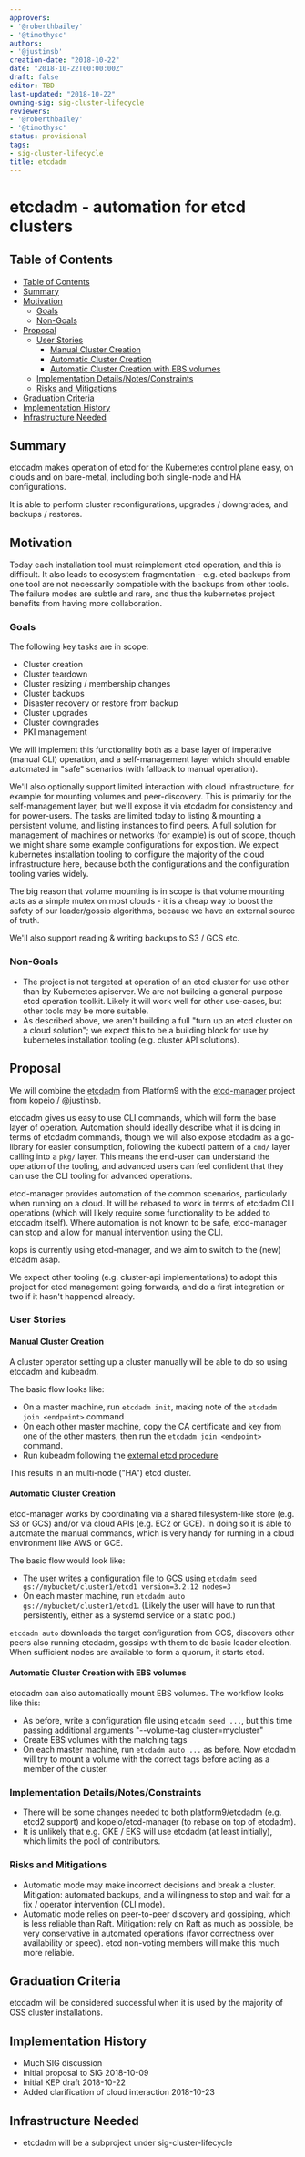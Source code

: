 ```yaml
---
approvers:
- '@roberthbailey'
- '@timothysc'
authors:
- '@justinsb'
creation-date: "2018-10-22"
date: "2018-10-22T00:00:00Z"
draft: false
editor: TBD
last-updated: "2018-10-22"
owning-sig: sig-cluster-lifecycle
reviewers:
- '@roberthbailey'
- '@timothysc'
status: provisional
tags:
- sig-cluster-lifecycle
title: etcdadm
---
```

# etcdadm - automation for etcd clusters

## Table of Contents

* [Table of Contents](#table-of-contents)
* [Summary](#summary)
* [Motivation](#motivation)
    * [Goals](#goals)
    * [Non-Goals](#non-goals)
* [Proposal](#proposal)
    * [User Stories](#user-stories)
      * [Manual Cluster Creation](#manual-cluster-creation)
      * [Automatic Cluster Creation](#automatic-cluster-creation)
      * [Automatic Cluster Creation with EBS volumes](#automatic-cluster-creation-with-ebs-volumes)
    * [Implementation Details/Notes/Constraints](#implementation-detailsnotesconstraints)
    * [Risks and Mitigations](#risks-and-mitigations)
* [Graduation Criteria](#graduation-criteria)
* [Implementation History](#implementation-history)
* [Infrastructure Needed](#infrastructure-needed)

## Summary

etcdadm makes operation of etcd for the Kubernetes control plane easy, on clouds
and on bare-metal, including both single-node and HA configurations.

It is able to perform cluster reconfigurations, upgrades / downgrades, and
backups / restores.

## Motivation

Today each installation tool must reimplement etcd operation, and this is
difficult.  It also leads to ecosystem fragmentation - e.g. etcd backups from
one tool are not necessarily compatible with the backups from other tools.  The
failure modes are subtle and rare, and thus the kubernetes project benefits from
having more collaboration.


### Goals

The following key tasks are in scope:

* Cluster creation
* Cluster teardown
* Cluster resizing / membership changes
* Cluster backups
* Disaster recovery or restore from backup
* Cluster upgrades
* Cluster downgrades
* PKI management

We will implement this functionality both as a base layer of imperative (manual
CLI) operation, and a self-management layer which should enable automated
in "safe" scenarios (with fallback to manual operation).

We'll also optionally support limited interaction with cloud infrastructure, for
example for mounting volumes and peer-discovery.  This is primarily for the
self-management layer, but we'll expose it via etcdadm for consistency and for
power-users.  The tasks are limited today to listing & mounting a persistent
volume, and listing instances to find peers.  A full solution for management of
machines or networks (for example) is out of scope, though we might share some
example configurations for exposition.  We expect kubernetes installation
tooling to configure the majority of the cloud infrastructure here, because both
the configurations and the configuration tooling varies widely.

The big reason that volume mounting is in scope is that volume mounting acts as
a simple mutex on most clouds - it is a cheap way to boost the safety of our
leader/gossip algorithms, because we have an external source of truth.

We'll also support reading & writing backups to S3 / GCS etc.

### Non-Goals

* The project is not targeted at operation of an etcd cluster for use other than
  by Kubernetes apiserver.  We are not building a general-purpose etcd operation
  toolkit.  Likely it will work well for other use-cases, but other tools may be
  more suitable.
* As described above, we aren't building a full "turn up an etcd cluster on a
  cloud solution"; we expect this to be a building block for use by kubernetes
  installation tooling (e.g. cluster API solutions).

## Proposal

We will combine the [etcdadm](https://github.com/platform9/etcdadm) from
Platform9 with the [etcd-manager](https://github.com/kopeio/etcd-manager)
project from kopeio / @justinsb.

etcdadm gives us easy to use CLI commands, which will form the base layer of
operation.  Automation should ideally describe what it is doing in terms of
etcdadm commands, though we will also expose etcdadm as a go-library for easier
consumption, following the kubectl pattern of a `cmd/` layer calling into a
`pkg/` layer.  This means the end-user can understand the operation of the
tooling, and advanced users can feel confident that they can use the CLI tooling
for advanced operations.

etcd-manager provides automation of the common scenarios, particularly when
running on a cloud.  It will be rebased to work in terms of etcdadm CLI
operations (which will likely require some functionality to be added to etcdadm
itself).  Where automation is not known to be safe, etcd-manager can stop and
allow for manual intervention using the CLI.

kops is currently using etcd-manager, and we aim to switch to the (new) etcadm asap.

We expect other tooling (e.g. cluster-api implementations) to adopt this project
for etcd management going forwards, and do a first integration or two if it
hasn't happened already.

### User Stories

#### Manual Cluster Creation

A cluster operator setting up a cluster manually will be able to do so using etcdadm and kubeadm.

The basic flow looks like:

* On a master machine, run `etcdadm init`, making note of the `etcdadm join
  <endpoint>` command
* On each other master machine, copy the CA certificate and key from one of the
  other masters, then run the `etcdadm join <endpoint>` command.
* Run kubeadm following the [external etcd procedure](https://kubernetes.io/docs/setup/independent/high-availability/#external-etcd)

This results in an multi-node ("HA") etcd cluster.

#### Automatic Cluster Creation

etcd-manager works by coordinating via a shared filesystem-like store (e.g. S3
or GCS) and/or via cloud APIs (e.g. EC2 or GCE).  In doing so it is able to
automate the manual commands, which is very handy for running in a cloud
environment like AWS or GCE.

The basic flow would look like:

* The user writes a configuration file to GCS using `etcdadm seed
  gs://mybucket/cluster1/etcd1 version=3.2.12 nodes=3`
* On each master machine, run `etcdadm auto gs://mybucket/cluster1/etcd1`.
  (Likely the user will have to run that persistently, either as a systemd
  service or a static pod.)

`etcdadm auto` downloads the target configuration from GCS, discovers other
peers also running etcdadm, gossips with them to do basic leader election.  When
sufficient nodes are available to form a quorum, it starts etcd.

#### Automatic Cluster Creation with EBS volumes

etcdadm can also automatically mount EBS volumes.  The workflow looks like this:

* As before, write a configuration file using `etcadm seed ...`, but this time
  passing additional arguments "--volume-tag cluster=mycluster"
* Create EBS volumes with the matching tags
* On each master machine, run `etcdadm auto ...` as before.  Now etcdadm will
  try to mount a volume with the correct tags before acting as a member of the
  cluster.

### Implementation Details/Notes/Constraints

* There will be some changes needed to both platform9/etcdadm (e.g. etcd2
  support) and kopeio/etcd-manager (to rebase on top of etcdadm).
* It is unlikely that e.g. GKE / EKS will use etcdadm (at least initially),
  which limits the pool of contributors.

### Risks and Mitigations

* Automatic mode may make incorrect decisions and break a cluster.  Mitigation:
  automated backups, and a willingness to stop and wait for a fix / operator
  intervention (CLI mode).
* Automatic mode relies on peer-to-peer discovery and gossiping, which is less
  reliable than Raft.  Mitigation: rely on Raft as much as possible, be very
  conservative in automated operations (favor correctness over availability or
  speed).  etcd non-voting members will make this much more reliable.

## Graduation Criteria

etcdadm will be considered successful when it is used by the majority of OSS
cluster installations.

## Implementation History

* Much SIG discussion
* Initial proposal to SIG 2018-10-09
* Initial KEP draft 2018-10-22 
* Added clarification of cloud interaction 2018-10-23

## Infrastructure Needed

* etcdadm will be a subproject under sig-cluster-lifecycle
